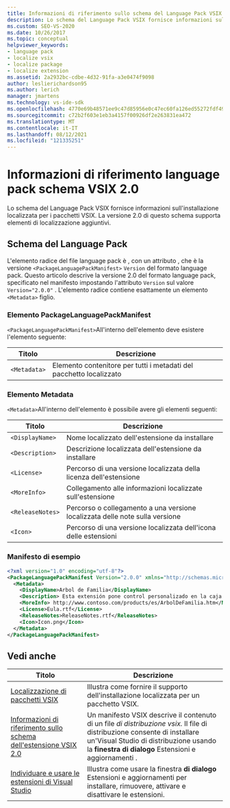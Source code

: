 ```yaml
---
title: Informazioni di riferimento sullo schema del Language Pack VSIX 2.0 | Microsoft Docs
description: Lo schema del Language Pack VSIX fornisce informazioni sull'installazione localizzata per i pacchetti VSIX. La versione 2.0 supporta elementi di localizzazione aggiuntivi.
ms.custom: SEO-VS-2020
ms.date: 10/26/2017
ms.topic: conceptual
helpviewer_keywords:
- language pack
- localize vsix
- localize package
- localize extension
ms.assetid: 2a2932bc-cdbe-4d32-91fa-a3e0474f9098
author: leslierichardson95
ms.author: lerich
manager: jmartens
ms.technology: vs-ide-sdk
ms.openlocfilehash: 4770e69b48571ee9c47d85956e0c47ec60fa126ed55272fdf49a1b0c33d04550
ms.sourcegitcommit: c72b2f603e1eb3a4157f00926df2e263831ea472
ms.translationtype: MT
ms.contentlocale: it-IT
ms.lasthandoff: 08/12/2021
ms.locfileid: "121335251"
---
```

# <a name="vsix-language-pack-schema-20-reference"></a>Informazioni di riferimento language pack schema VSIX 2.0

Lo schema del Language Pack VSIX fornisce informazioni sull'installazione localizzata per i pacchetti VSIX. La versione 2.0 di questo schema supporta elementi di localizzazione aggiuntivi.

## <a name="language-pack-schema"></a>Schema del Language Pack

L'elemento radice del file language pack è , con un attributo , che è la versione `<PackageLanguagePackManifest>` `Version` del formato language pack. Questo articolo descrive la versione 2.0 del formato language pack, specificato nel manifesto impostando l'attributo `Version` sul valore `Version="2.0.0"` . L'elemento radice contiene esattamente un elemento `<Metadata>` figlio.

### <a name="packagelanguagepackmanifest-element"></a>Elemento PackageLanguagePackManifest

`<PackageLanguagePackManifest>`All'interno dell'elemento deve esistere l'elemento seguente:

|Titolo|Descrizione|
|-----------|-----------------|
|`<Metadata>`| Elemento contenitore per tutti i metadati del pacchetto localizzato

### <a name="metadata-element"></a>Elemento Metadata

`<Metadata>`All'interno dell'elemento è possibile avere gli elementi seguenti:

|Titolo|Descrizione|
|-----------|-----------------|
|`<DisplayName>`|Nome localizzato dell'estensione da installare|
|`<Description>`|Descrizione localizzata dell'estensione da installare|
|`<License>`| Percorso di una versione localizzata della licenza dell'estensione|
|`<MoreInfo>`| Collegamento alle informazioni localizzate sull'estensione|
|`<ReleaseNotes>`| Percorso o collegamento a una versione localizzata delle note sulla versione|
|`<Icon>`| Percorso di una versione localizzata dell'icona delle estensioni|

### <a name="sample-manifest"></a>Manifesto di esempio

```xml
<?xml version="1.0" encoding="utf-8"?>
<PackageLanguagePackManifest Version="2.0.0" xmlns="http://schemas.microsoft.com/developer/vsx-schema/2011">
  <Metadata>
    <DisplayName>Arbol de Familia</DisplayName>
    <Description> Esta extensión pone control personalizado en la caja de herramientas por manejar información de familia.</Description>
    <MoreInfo> http://www.contoso.com/products/es/ArbolDeFamilia.htm</MoreInfo>
    <License>Eula.rtf</License>
    <ReleaseNotes>ReleaseNotes.rtf</ReleaseNotes>
    <Icon>Icon.png</Icon>
  </Metadata>
</PackageLanguagePackManifest>
```

## <a name="see-also"></a>Vedi anche

|Titolo|Descrizione|
|-----------|-----------------|
|[Localizzazione di pacchetti VSIX](../extensibility/localizing-vsix-packages.md)|Illustra come fornire il supporto dell'installazione localizzata per un pacchetto VSIX.|
|[Informazioni di riferimento sullo schema dell'estensione VSIX 2.0](../extensibility/vsix-extension-schema-2-0-reference.md)|Un manifesto VSIX descrive il contenuto di un file *di distribuzione vsix.* Il file di distribuzione consente di installare un'Visual Studio di distribuzione usando la **finestra di dialogo** Estensioni e aggiornamenti .|
|[Individuare e usare le estensioni di Visual Studio](../ide/finding-and-using-visual-studio-extensions.md)|Illustra come usare la finestra **di dialogo** Estensioni e aggiornamenti per installare, rimuovere, attivare e disattivare le estensioni.|
